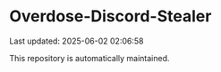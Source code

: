 # Overdose-Discord-Stealer

Last updated: 2025-06-02 02:06:58

This repository is automatically maintained.
